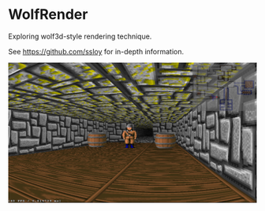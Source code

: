 # WolfRender
Exploring wolf3d-style rendering technique.

See https://github.com/ssloy for in-depth information.

![Screenshot](screenshot.png)

